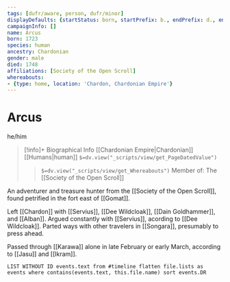 ```yaml
---
tags: [dufr/aware, person, dufr/minor]
displayDefaults: {startStatus: born, startPrefix: b., endPrefix: d., endStatus: petrified}
campaignInfo: []
name: Arcus
born: 1723
species: human
ancestry: Chardonian
gender: male
died: 1748
affiliations: [Society of the Open Scroll]
whereabouts:
- {type: home, location: 'Chardon, Chardonian Empire'}
---
```

# Arcus
he/him
>[!info]+ Biographical Info
> [[Chardonian Empire|Chardonian]] [[Humans|human]]
> `$=dv.view("_scripts/view/get_PageDatedValue")`
>> `$=dv.view("_scripts/view/get_Whereabouts")`
>> Member of: The [[Society of the Open Scroll]]

An adventurer and treasure hunter from the [[Society of the Open Scroll]], found petrified in the fort east of [[Gomat]]. 

Left [[Chardon]] with [[Servius]], [[Dee Wildcloak]], [[Dain Goldhammer]], and [[Alban]]. Argued constantly with [[Servius]], acording to [[Dee Wildcloak]]. Parted ways with other travelers in [[Songara]], presumably to press ahead. 

Passed through [[Karawa]] alone in late February or early March, according to [[Jasu]] and [[Ikram]].

```dataview
LIST WITHOUT ID events.text from #timeline flatten file.lists as events where contains(events.text, this.file.name) sort events.DR
```